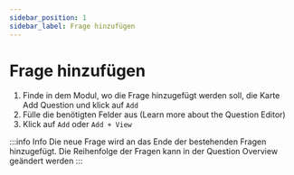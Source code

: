 ```yaml
---
sidebar_position: 1
sidebar_label: Frage hinzufügen
---
```


# Frage hinzufügen

1. Finde in dem Modul, wo die Frage hinzugefügt werden soll, die Karte Add Question und klick auf `Add`
2. Fülle die benötigten Felder aus (Learn more about the Question Editor)
3. Klick auf `Add` oder `Add + View`

:::info Info
Die neue Frage wird an das Ende der bestehenden Fragen hinzugefügt. Die Reihenfolge der Fragen kann in der Question Overview geändert werden
:::
